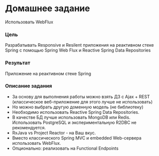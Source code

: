 # Домашнее задание
Использовать WebFlux

### Цель
Разрабатывать Responsive и Resilent приложения на реактивном стеке Spring c помощью Spring Web Flux и Reactive Spring Data Repositories

### Результат 
Приложение на реактивном стеке Spring

### Описание задания

* За основу для выполнения работы можно взять ДЗ с Ajax + REST (классическое веб-приложение для этого лучше не использовать)
* Но можно выбрать другую доменную модель (не библиотеку)
* Необходимо использовать Reactive Spring Data Repositories.
* В качестве БД лучше использовать MongoDB или Redis. Использовать PostgreSQL и экспериментальную R2DBC не рекомендуется.
* RxJava vs Project Reactor - на Ваш вкус.
* Вместо классического Spring MVC и embedded Web-сервера использовать WebFlux.
* Опционально: реализовать на Functional Endpoints

